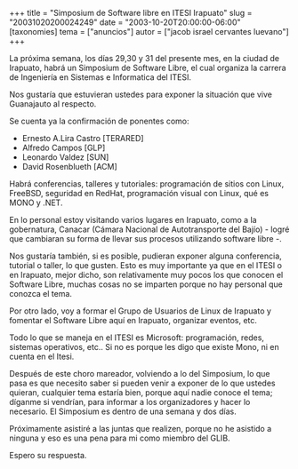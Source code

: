 +++
title = "Simposium de Software libre en ITESI Irapuato"
slug = "20031020200024249"
date = "2003-10-20T20:00:00-06:00"
[taxonomies]
tema = ["anuncios"]
autor = ["jacob israel cervantes luevano"]
+++

La próxima semana, los días 29,30 y 31 del presente mes, en la ciudad de
Irapuato, habrá un Simposium de Software Libre, el cual organiza la
carrera de Ingeniería en Sistemas e Informatica del ITESI.

Nos gustaría que estuvieran ustedes para exponer la situación que vive
Guanajauto al respecto.

<!-- more -->
Se cuenta ya la confirmación de ponentes como:

-   Ernesto A.Lira Castro \[TERARED\]
-   Alfredo Campos \[GLP\]
-   Leonardo Valdez \[SUN\]
-   David Rosenblueth \[ACM\]

Habrá conferencias, talleres y tutoriales: programación de sitios con
Linux, FreeBSD, seguridad en RedHat, programación visual con Linux, qué
es MONO y .NET.

En lo personal estoy visitando varios lugares en Irapuato, como a la
gobernatura, Canacar (Cámara Nacional de Autotransporte del Bajío) -
logré que cambiaran su forma de llevar sus procesos utilizando software
libre -.

Nos gustaría también, si es posible, pudieran exponer alguna
conferencia, tutorial o taller, lo que gusten. Esto es muy importante ya
que en el ITESI o en Irapuato, mejor dicho, son relativamente muy pocos
los que conocen el Software Libre, muchas cosas no se imparten porque no
hay personal que conozca el tema.

Por otro lado, voy a formar el Grupo de Usuarios de Linux de Irapuato y
fomentar el Software Libre aquí en Irapuato, organizar eventos, etc.

Todo lo que se maneja en el ITESI es Microsoft: programación, redes,
sistemas operativos, etc.. Si no es porque les digo que existe Mono, ni
en cuenta en el Itesi.

Después de este choro mareador, volviendo a lo del Simposium, lo que
pasa es que necesito saber si pueden venir a exponer de lo que ustedes
quieran, cualquier tema estaría bien, porque aquí nadie conoce el tema;
díganme si vendrían, para informar a los organizadores y hacer lo
necesario. El Simposium es dentro de una semana y dos días.

Próximamente asistiré a las juntas que realizen, porque no he asistido a
ninguna y eso es una pena para mi como miembro del GLIB.

Espero su respuesta.

